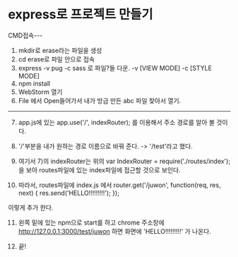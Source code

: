 # express로 프로젝트 만들기
CMD접속---

1) mkdir로 erase라는 파일을 생성
2) cd erase로 파일 안으로 접속
3) express -v pug -c sass 로 파일?들 다운.
   -v [VIEW MODE]
    -c [STYLE MODE]
4) npm install
5) WebStorm 열기
6) File 에서 Open들어가서 내가 방금 만든 abc 파일 찾아서 열기.

----------------
7) app.js에 있는
   app.use('/', indexRouter); 를 이용해서 주소 경로를 알아 볼 것이다.

8) '/'부분을 내가 원하는 경로 이름으로 바꿔 준다.
   -> '/test'라고 했다.

9) 여기서 7)의 indexRouter는 위의
   var IndexRouter = require('./routes/index');
   을 보아 routes파일에 있는 index파일에 접근할 것으로 보인다.

10) 따라서, routes파일에 index.js 에서
   router.get('/juwon', function(req, res, next) {
       res.send('HELLO!!!!!!!!!');
   });

   이렇게 추가 한다.

11) 왼쪽 밑에 있는 npm으로 start를 하고 chrome 주소창에
   http://127.0.0.1:3000/test/juwon
   하면 화면에 'HELLO!!!!!!!!!' 가 나온다.

12) 끝!